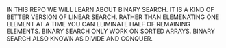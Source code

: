 IN THIS REPO WE WILL LEARN ABOUT BINARY SEARCH.
IT IS A KIND OF BETTER VERSION OF LINEAR SEARCH.
RATHER THAN ELEMENATING ONE ELEMENT AT A TIME YOU CAN ELIMINATE HALF OF REMAINING ELEMENTS.
BINARY SEARCH ONLY WORK ON SORTED ARRAYS.
BINARY SEARCH ALSO KNOWN AS DIVIDE AND CONQUER.